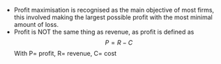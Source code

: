 
- Profit maximisation is recognised as the main objective of most firms, this involved making the largest possible profit with the most minimal amount of loss. 
- Profit is NOT the same thing as revenue, as profit is defined as
$$
P=R-C
$$
	 With P= profit, R= revenue, C= cost


